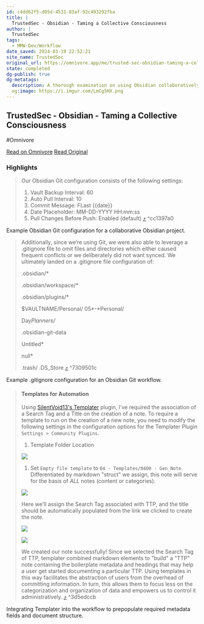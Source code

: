 ```yaml
---
id: c4dd62f5-d05d-4531-83af-92c493292fba
title: |
  TrustedSec - Obsidian - Taming a Collective Consciousness
author: |
  TrustedSec
tags:
  - MMW-Dev/Workflow
date_saved: 2024-03-19 22:52:21
site_name: TrustedSec
original_url: https://omnivore.app/me/trusted-sec-obsidian-taming-a-collective-consciousness-18e56204d1d
state: completed
dg-publish: true
dg-metatags:
  description: A thorough examination on using Obsidian collaboratively with Git
  og:image: https://i.imgur.com/LmCg5HX.png
---
```


## TrustedSec - Obsidian - Taming a Collective Consciousness
#Omnivore

[Read on Omnivore](https://omnivore.app/me/trusted-sec-obsidian-taming-a-collective-consciousness-18e56204d1d)
[Read Original](https://www.trustedsec.com/blog/obsidian-taming-a-collective-consciousness)

### Highlights

> Our Obsidian Git configuration consists of the following settings:
> 
> 1. Vault Backup Interval: 60 
> 2. Auto Pull Interval: 10 
> 3. Commit Message: FLast {{date}} 
> 4. Date Placeholder: MM-DD-YYYY HH:mm:ss 
> 5. Pull Changes Before Push: Enabled (default) [⤴️](https://omnivore.app/me/trusted-sec-obsidian-taming-a-collective-consciousness-18e56204d1d#cc1397a0-1e56-4970-bc53-9345a9479ead)  ^cc1397a0

Example Obsidian Git configuration for a collaborative Obsidian project.

> Additionally, since we’re using Git, we were also able to leverage a .gitignore file to omit files and directories which either caused frequent conflicts or we deliberately did not want synced. We ultimately landed on a .gitignore file configuration of:
> 
> .obsidian/*
> 
> 
> .obsidian/workspace/*
> 
> 
> .obsidian/plugins/*
> 
> 
> $VAULTNAME/Personal/
> 05*-*Personal/
> 
> 
> Day*Planners/*
> 
> 
> .obsidian-git-data
> 
> 
> Untitled*
> 
> null*
> 
> 
> .trash/
> .DS_Store [⤴️](https://omnivore.app/me/trusted-sec-obsidian-taming-a-collective-consciousness-18e56204d1d#7309501c-8366-4a7d-b0f2-9928151f537e)  ^7309501c

Example .gitignore configuration for an Obsidian Git workflow.

> #### Templates for Automation
> 
> Using [SilentVoid13's Templater](https://github.com/SilentVoid13/Templater) plugin, I’ve required the association of a Search Tag and a Title on the creation of a note. To require a template to run on the creation of a new note, you need to modify the following settings in the configuration options for the Templater Plugin `Settings > Community Plugins`.
> 
> 1. Template Folder Location
> 
> ![](https://proxy-prod.omnivore-image-cache.app/0x0,sLfpc5lhxF1iZAjocUOYWWYj5hTGuldXJ-ZrZhhioYlw/https://www.trustedsec.com/wp-content/uploads/2021/09/Pasted-image-20210901152630.png)
> 
> 1. Set `Empty file template` to `04 - Templates/0400 - Gen_Note`. Differentiated by markdown "struct" we assign, this note will serve for the basis of _ALL_ notes (content or categories).
> 
> ![](https://proxy-prod.omnivore-image-cache.app/0x0,soqOTxlwGb68wmfgr7YkPQXDKApBwnHK_ZUnBSC_iGJY/https://www.trustedsec.com/wp-content/uploads/2021/09/Pasted-image-20210901152742.png)
> 
> Here we'll assign the Search Tag associated with TTP, and the title should be automatically populated from the link we clicked to create the note.
> 
> ![](https://proxy-prod.omnivore-image-cache.app/0x0,s9l3rsTMIYnOpmSeedH4vZP6KpXmEA9Sv5p-nkg8rLZE/https://www.trustedsec.com/wp-content/uploads/2021/09/Pasted-image-20210901152436.png)
> 
> ![](https://proxy-prod.omnivore-image-cache.app/0x0,s1PTUdbr0yLIPLNCO-dgV5EBKAzpdnqsmaOf9p_MH_Mo/https://www.trustedsec.com/wp-content/uploads/2021/09/Pasted-image-20210901152954.png)
> 
>   
> We created our note successfully! Since we selected the Search Tag of TTP, templater combined markdown elements to "build" a "TTP" note containing the boilerplate metadata and headings that may help a user get started documenting a particular TTP. Using templates in this way facilitates the abstraction of users from the overhead of committing information. In turn, this allows them to focus less on the categorization and organization of data and empowers us to control it administratively. [⤴️](https://omnivore.app/me/trusted-sec-obsidian-taming-a-collective-consciousness-18e56204d1d#3d5edccb-c393-467a-8676-ced8aa1d67a2)  ^3d5edccb

Integrating Templater into the workflow to prepopulate required metadata fields and document structure.

